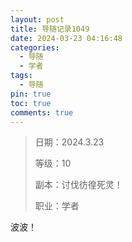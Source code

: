 ```yaml
---
layout: post
title: 导随记录1049
date: 2024-03-23 04:16:48
categories:
  - 导随
  - 学者
tags:
  - 导随
pin: true
toc: true
comments: true
---
```

> 日期：2024.3.23
>
> 等级：10
>
> 副本：讨伐彷徨死灵！
>
> 职业：学者

波波！